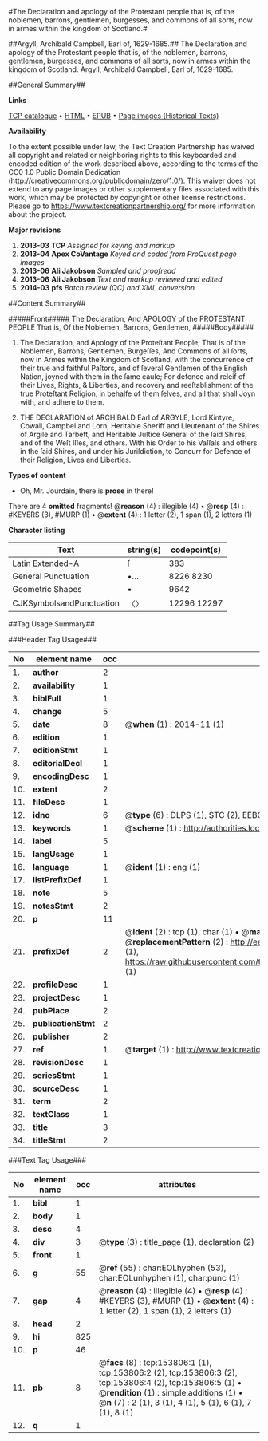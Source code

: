 #The Declaration and apology of the Protestant people that is, of the noblemen, barrons, gentlemen, burgesses, and commons of all sorts, now in armes within the kingdom of Scotland.#

##Argyll, Archibald Campbell, Earl of, 1629-1685.##
The Declaration and apology of the Protestant people that is, of the noblemen, barrons, gentlemen, burgesses, and commons of all sorts, now in armes within the kingdom of Scotland.
Argyll, Archibald Campbell, Earl of, 1629-1685.

##General Summary##

**Links**

[TCP catalogue](http://www.ota.ox.ac.uk/tcp/)  • 
[HTML](http://tei.it.ox.ac.uk/tcp/Texts-HTML/free/A75/A75567.html)  • 
[EPUB](http://tei.it.ox.ac.uk/tcp/Texts-EPUB/free/A75/A75567.epub) • 
[Page images (Historical Texts)](https://historicaltexts.jisc.ac.uk/eebo-99896187e)

**Availability**

To the extent possible under law, the Text Creation Partnership has waived all copyright and related or neighboring rights to this keyboarded and encoded edition of the work described above, according to the terms of the CC0 1.0 Public Domain Dedication (http://creativecommons.org/publicdomain/zero/1.0/). This waiver does not extend to any page images or other supplementary files associated with this work, which may be protected by copyright or other license restrictions. Please go to https://www.textcreationpartnership.org/ for more information about the project.

**Major revisions**

1. __2013-03__ __TCP__ *Assigned for keying and markup*
1. __2013-04__ __Apex CoVantage__ *Keyed and coded from ProQuest page images*
1. __2013-06__ __Ali Jakobson__ *Sampled and proofread*
1. __2013-06__ __Ali Jakobson__ *Text and markup reviewed and edited*
1. __2014-03__ __pfs__ *Batch review (QC) and XML conversion*

##Content Summary##

#####Front#####
The Declaration, And APOLOGY of the PROTESTANT PEOPLE That is, Of the Noblemen, Barrons, Gentlemen, 
#####Body#####

1. The Declaration, and Apology of the Proteſtant People; That is of the Noblemen, Barrons, Gentlemen, Burgeſſes, And Commons of all ſorts, now in Armes within the Kingdom of Scotland, with the concurrence of their true and faithful Paſtors, and of ſeveral Gentlemen of the English Nation, joyned with them in the ſame cauſe; For defence and releif of their Lives, Rights, & Liberties, and recovery and reeſtablishment of the true Proteſtant Religion, in behalfe of them ſelves, and all that shall Joyn with, and adhere to them.

1. THE DECLARATION of ARCHIBALD Earl of ARGYLE, Lord Kintyre, Cowall, Campbel and Lorn, Heritable Sheriff and Lieutenant of the Shires of Argile and Tarbett, and Heritable Juſtice General of the ſaid Shires, and of the Weſt Iſles, and others. With his Order to his Vaſſals and others in the ſaid Shires, and under his Juriſdiction, to Concurr for Defence of their Religion, Lives and Liberties.

**Types of content**

  * Oh, Mr. Jourdain, there is **prose** in there!

There are 4 **omitted** fragments! 
 @__reason__ (4) : illegible (4)  •  @__resp__ (4) : #KEYERS (3), #MURP (1)  •  @__extent__ (4) : 1 letter (2), 1 span (1), 2 letters (1)

**Character listing**


|Text|string(s)|codepoint(s)|
|---|---|---|
|Latin Extended-A|ſ|383|
|General Punctuation|•…|8226 8230|
|Geometric Shapes|▪|9642|
|CJKSymbolsandPunctuation|〈〉|12296 12297|

##Tag Usage Summary##

###Header Tag Usage###

|No|element name|occ|attributes|
|---|---|---|---|
|1.|__author__|2||
|2.|__availability__|1||
|3.|__biblFull__|1||
|4.|__change__|5||
|5.|__date__|8| @__when__ (1) : 2014-11 (1)|
|6.|__edition__|1||
|7.|__editionStmt__|1||
|8.|__editorialDecl__|1||
|9.|__encodingDesc__|1||
|10.|__extent__|2||
|11.|__fileDesc__|1||
|12.|__idno__|6| @__type__ (6) : DLPS (1), STC (2), EEBO-CITATION (1), PROQUEST (1), VID (1)|
|13.|__keywords__|1| @__scheme__ (1) : http://authorities.loc.gov/ (1)|
|14.|__label__|5||
|15.|__langUsage__|1||
|16.|__language__|1| @__ident__ (1) : eng (1)|
|17.|__listPrefixDef__|1||
|18.|__note__|5||
|19.|__notesStmt__|2||
|20.|__p__|11||
|21.|__prefixDef__|2| @__ident__ (2) : tcp (1), char (1)  •  @__matchPattern__ (2) : ([0-9\-]+):([0-9IVX]+) (1), (.+) (1)  •  @__replacementPattern__ (2) : http://eebo.chadwyck.com/downloadtiff?vid=$1&page=$2 (1), https://raw.githubusercontent.com/textcreationpartnership/Texts/master/tcpchars.xml#$1 (1)|
|22.|__profileDesc__|1||
|23.|__projectDesc__|1||
|24.|__pubPlace__|2||
|25.|__publicationStmt__|2||
|26.|__publisher__|2||
|27.|__ref__|1| @__target__ (1) : http://www.textcreationpartnership.org/docs/. (1)|
|28.|__revisionDesc__|1||
|29.|__seriesStmt__|1||
|30.|__sourceDesc__|1||
|31.|__term__|2||
|32.|__textClass__|1||
|33.|__title__|3||
|34.|__titleStmt__|2||


###Text Tag Usage###

|No|element name|occ|attributes|
|---|---|---|---|
|1.|__bibl__|1||
|2.|__body__|1||
|3.|__desc__|4||
|4.|__div__|3| @__type__ (3) : title_page (1), declaration (2)|
|5.|__front__|1||
|6.|__g__|55| @__ref__ (55) : char:EOLhyphen (53), char:EOLunhyphen (1), char:punc (1)|
|7.|__gap__|4| @__reason__ (4) : illegible (4)  •  @__resp__ (4) : #KEYERS (3), #MURP (1)  •  @__extent__ (4) : 1 letter (2), 1 span (1), 2 letters (1)|
|8.|__head__|2||
|9.|__hi__|825||
|10.|__p__|46||
|11.|__pb__|8| @__facs__ (8) : tcp:153806:1 (1), tcp:153806:2 (2), tcp:153806:3 (2), tcp:153806:4 (2), tcp:153806:5 (1)  •  @__rendition__ (1) : simple:additions (1)  •  @__n__ (7) : 2 (1), 3 (1), 4 (1), 5 (1), 6 (1), 7 (1), 8 (1)|
|12.|__q__|1||
